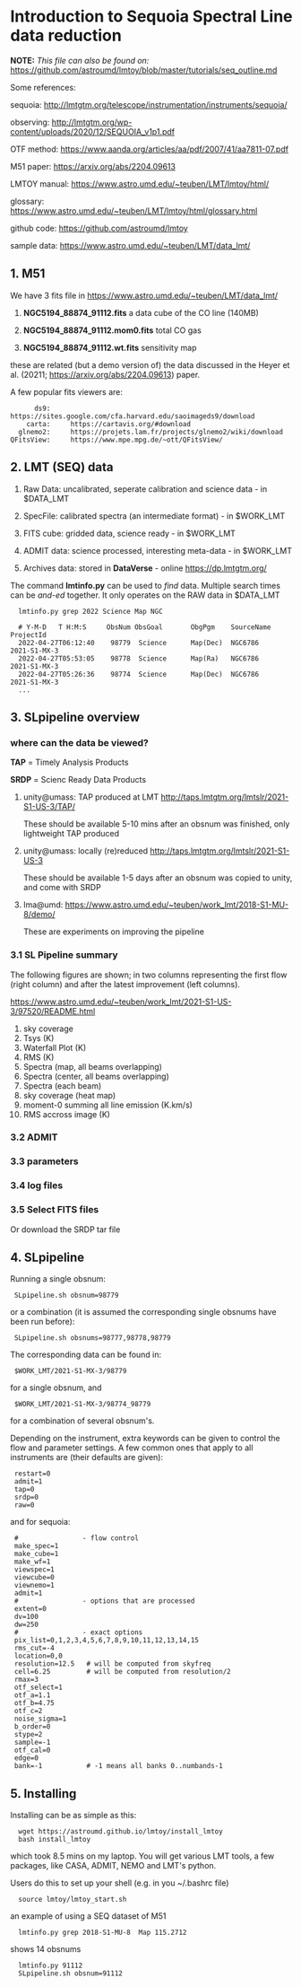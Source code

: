 # Introduction to Sequoia Spectral Line data reduction

**NOTE:** *This file can also be found on:* https://github.com/astroumd/lmtoy/blob/master/tutorials/seq_outline.md

Some references:



sequoia:         http://lmtgtm.org/telescope/instrumentation/instruments/sequoia/

observing:       http://lmtgtm.org/wp-content/uploads/2020/12/SEQUOIA_v1p1.pdf

OTF method:      https://www.aanda.org/articles/aa/pdf/2007/41/aa7811-07.pdf

M51 paper:       https://arxiv.org/abs/2204.09613

LMTOY manual:    https://www.astro.umd.edu/~teuben/LMT/lmtoy/html/

  glossary:      https://www.astro.umd.edu/~teuben/LMT/lmtoy/html/glossary.html

github code:     https://github.com/astroumd/lmtoy

sample data:     https://www.astro.umd.edu/~teuben/LMT/data_lmt/



##  1. M51

We have 3 fits file in  https://www.astro.umd.edu/~teuben/LMT/data_lmt/

1. **NGC5194_88874_91112.fits**           a data cube of the CO line (140MB)

2. **NGC5194_88874_91112.mom0.fits**      total CO gas

3. **NGC5194_88874_91112.wt.fits**        sensitivity map

these are related (but a demo version of) the data discussed
in the Heyer et al. (20211;  https://arxiv.org/abs/2204.09613) paper.

A few popular fits viewers are:
 

          ds9:     https://sites.google.com/cfa.harvard.edu/saoimageds9/download
        carta:     https://cartavis.org/#download
      glnemo2:     https://projets.lam.fr/projects/glnemo2/wiki/download
    QFitsView:     https://www.mpe.mpg.de/~ott/QFitsView/


## 2. LMT (SEQ) data

1. Raw Data: uncalibrated, seperate calibration and science data - in $DATA_LMT

2. SpecFile: calibrated spectra (an intermediate format) - in $WORK_LMT

3. FITS cube: gridded data, science ready - in $WORK_LMT

4. ADMIT data: science processed, interesting meta-data - in $WORK_LMT

5. Archives data:   stored in **DataVerse** - online https://dp.lmtgtm.org/


The command **lmtinfo.py** can be used to *find* data. Multiple search times can
be *and-ed* together. It only operates on the RAW data in $DATA_LMT


      lmtinfo.py grep 2022 Science Map NGC
	  
      # Y-M-D   T H:M:S     ObsNum ObsGoal       ObgPgm    SourceName                ProjectId
      2022-04-27T06:12:40    98779  Science      Map(Dec)  NGC6786                   2021-S1-MX-3
      2022-04-27T05:53:05    98778  Science      Map(Ra)   NGC6786                   2021-S1-MX-3
      2022-04-27T05:26:36    98774  Science      Map(Dec)  NGC6786                   2021-S1-MX-3
      ...


## 3. SLpipeline overview

### where can the data be viewed?

**TAP** = Timely Analysis Products

**SRDP** = Scienc Ready Data Products

1. unity@umass:  TAP produced at LMT  http://taps.lmtgtm.org/lmtslr/2021-S1-US-3/TAP/

   These should be available 5-10 mins after an obsnum was finished, only lightweight TAP produced

2. unity@umass:  locally (re)reduced  http://taps.lmtgtm.org/lmtslr/2021-S1-US-3

   These should be available 1-5 days after an obsnum was copied to unity, and come with SRDP

3. lma@umd:  https://www.astro.umd.edu/~teuben/work_lmt/2018-S1-MU-8/demo/

   These are experiments on improving the pipeline



### 3.1 SL Pipeline summary

The following figures are shown; in two columns representing the first flow (right column)
and after the latest improvement (left columns).

https://www.astro.umd.edu/~teuben/work_lmt/2021-S1-US-3/97520/README.html

1. sky coverage
2. Tsys (K)
3. Waterfall Plot (K)
4. RMS (K)
5. Spectra  (map, all beams overlapping)
6. Spectra  (center, all beams overlapping)
7. Spectra  (each beam)
8. sky coverage (heat map)
9. moment-0 summing all line emission (K.km/s)
10. RMS accross image (K)

### 3.2 ADMIT

### 3.3 parameters

### 3.4 log files

### 3.5 Select FITS files

Or download the SRDP tar file
	  
	  
## 4. SLpipeline

Running a single obsnum:

     SLpipeline.sh obsnum=98779
	 
or a combination (it is assumed the corresponding single obsnums have been run before):

     SLpipeline.sh obsnums=98777,98778,98779
	 
The corresponding data can be found in:

     $WORK_LMT/2021-S1-MX-3/98779

for a single obsnum, and 

	 $WORK_LMT/2021-S1-MX-3/98774_98779
	 
for a combination of several obsnum's.	 


Depending on the instrument, extra keywords can be given to control the flow and parameter settings.
A few common ones that apply to all instruments are (their defaults are given):

     restart=0
	 admit=1
	 tap=0
	 srdp=0
	 raw=0
	 
and for sequoia:

     #                - flow control
	 make_spec=1
	 make_cube=1
	 make_wf=1
	 viewspec=1
	 viewcube=0
	 viewnemo=1
     admit=1
	 #                - options that are processed
	 extent=0
	 dv=100
	 dw=250
	 #                - exact options
     pix_list=0,1,2,3,4,5,6,7,8,9,10,11,12,13,14,15
     rms_cut=-4
     location=0,0
     resolution=12.5   # will be computed from skyfreq
     cell=6.25         # will be computed from resolution/2
     rmax=3
     otf_select=1
     otf_a=1.1
     otf_b=4.75
     otf_c=2
     noise_sigma=1
     b_order=0
     stype=2
     sample=-1
     otf_cal=0
     edge=0
     bank=-1           # -1 means all banks 0..numbands-1

	 

## 5. Installing

Installing can be as simple as this:

      wget https://astroumd.github.io/lmtoy/install_lmtoy
      bash install_lmtoy
	  
which took 8.5 mins on my laptop.  You will get various LMT tools, a few
packages, like CASA, ADMIT, NEMO and LMT's python.

Users do this to set up your shell (e.g. in you ~/.bashrc file)

      source lmtoy/lmtoy_start.sh
	  
an example of using a SEQ dataset of M51

      lmtinfo.py grep 2018-S1-MU-8  Map 115.2712

shows 14 obsnums

      lmtinfo.py 91112
      SLpipeline.sh obsnum=91112
